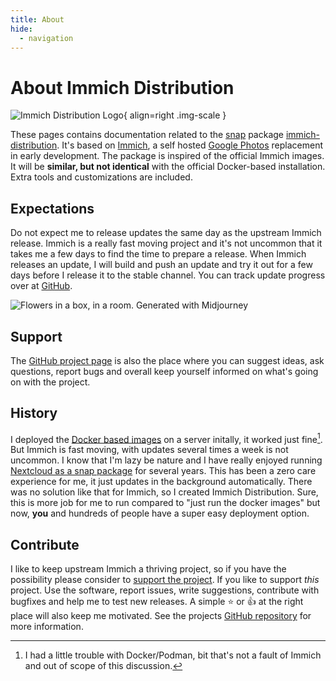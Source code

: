 ```yaml
---
title: About
hide:
  - navigation
---
```


# About Immich Distribution

![Immich Distribution Logo](/assets/immich-dist.png){ align=right .img-scale }

These pages contains documentation related to the [snap](https://snapcraft.io/docs) package [immich-distribution](https://snapcraft.io/immich-distribution). It's based on [Immich](https://immich.app/), a self hosted [Google Photos](https://en.wikipedia.org/wiki/Google_Photos) replacement in early development. The package is inspired of the official Immich images. It will be **similar, but not identical** with the official Docker-based installation. Extra tools and customizations are included.

## Expectations

Do not expect me to release updates the same day as the upstream Immich release. Immich is a really fast moving project and it's not uncommon that it takes me a few days to find the time to prepare a release. When Immich releases an update, I will build and push an update and try it out for a few days before I release it to the stable channel. You can track update progress over at [GitHub](https://github.com/nsg/immich-distribution/issues?q=is%3Aissue+is%3Aopen+label%3Anew-version).

![Flowers in a box, in a room. Generated with Midjourney](/assets/room.png)

## Support

The [GitHub project page](https://github.com/nsg/immich-distribution) is also the place where you can suggest ideas, ask questions, report bugs and overall keep yourself informed on what's going on with the project.

## History

I deployed the [Docker based images](https://immich.app/docs/install/docker-compose) on a server initally, it worked just fine[^1]. But Immich is fast moving, with updates several times a week is not uncommon. I know that I'm lazy be nature and I have really enjoyed running [Nextcloud as a snap package](https://snapcraft.io/nextcloud) for several years. This has been a zero care experience for me, it just updates in the background automatically. There was no solution like that for Immich, so I created Immich Distribution. Sure, this is more job for me to run compared to "just run the docker images" but now, **you** and hundreds of people have a super easy deployment option.

[^1]: I had a little trouble with Docker/Podman, bit that's not a fault of Immich and out of scope of this discussion.

## Contribute

I like to keep upstream Immich a thriving project, so if you have the possibility please consider to [support the project](https://immich.app/docs/overview/support-the-project). If you like to support *this* project. Use the software, report issues, write suggestions, contribute with bugfixes and help me to test new releases. A simple :star: or :thumbsup: at the right place will also keep me motivated. See the projects [GitHub repository](https://github.com/nsg/immich-distribution) for more information.
